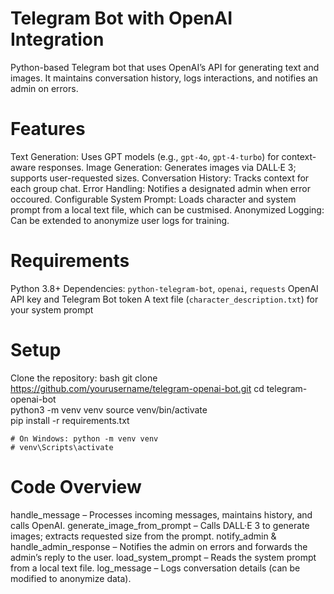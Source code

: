 # Telegram Bot with OpenAI Integration
Python-based Telegram bot that uses OpenAI’s API for generating text and images. 
It maintains conversation history, logs interactions, and notifies an admin on errors.

# Features
Text Generation: Uses GPT models (e.g., `gpt-4o`, `gpt-4-turbo`) for context-aware responses.
Image Generation: Generates images via DALL·E 3; supports user-requested sizes.
Conversation History: Tracks context for each group chat.
Error Handling: Notifies a designated admin when error occoured.
Configurable System Prompt: Loads character and system prompt from a local text file, which can be custmised.
Anonymized Logging: Can be extended to anonymize user logs for training.

# Requirements
Python 3.8+
Dependencies: `python-telegram-bot`, `openai`, `requests`
OpenAI API key and Telegram Bot token 
A text file (`character_description.txt`) for your system prompt

# Setup
Clone the repository:
   bash
   git clone https://github.com/yourusername/telegram-openai-bot.git
   cd telegram-openai-bot  
   python3 -m venv venv
   source venv/bin/activate  
   pip install -r requirements.txt
   
    # On Windows: python -m venv venv
    # venv\Scripts\activate
   
# Code Overview
handle_message – Processes incoming messages, maintains history, and calls OpenAI.
generate_image_from_prompt – Calls DALL·E 3 to generate images; extracts requested size from the prompt.
notify_admin & handle_admin_response – Notifies the admin on errors and forwards the admin’s reply to the user.
load_system_prompt – Reads the system prompt from a local text file.
log_message – Logs conversation details (can be modified to anonymize data).
